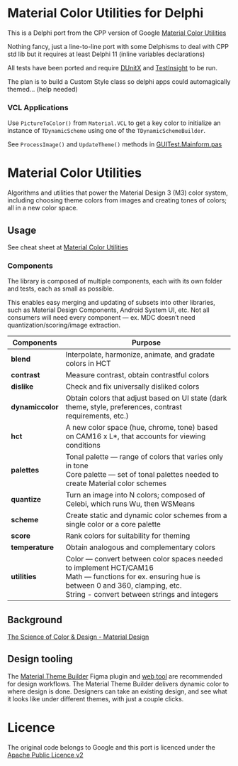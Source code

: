 # Material Color Utilities for Delphi

This is a Delphi port from the CPP version of Google [Material Color Utilities](https://github.com/material-foundation/material-color-utilities)

Nothing fancy, just a line-to-line port with some Delphisms to deal with CPP std lib but it requires at least Delphi 11 (inline variables declarations)

All tests have been ported and require [DUnitX](https://github.com/VSoftTechnologies/DUnitX) and [TestInsight](https://bitbucket.org/sglienke/testinsight/wiki/Home) to be run.

The plan is to build a Custom Style class so delphi apps could automagically themed... (help needed)

### VCL Applications

Use `PictureToColor()` from `Material.VCL` to get a key color to initialize an instance of `TDynamicScheme` using one of the `TDynamicSchemeBuilder`.

See `ProcessImage()` and `UpdateTheme()` methods in [GUITest.Mainform.pas](./GUITest.Mainform.pas)

# Material Color Utilities

Algorithms and utilities that power the Material Design 3 (M3) color system, including choosing theme colors from images and creating tones of colors; all in a new color space.

## Usage

See cheat sheet at [Material Color Utilities](https://github.com/material-foundation/material-color-utilities)

### Components

The library is composed of multiple components, each with its own folder and
tests, each as small as possible.

This enables easy merging and updating of subsets into other libraries, such as
Material Design Components, Android System UI, etc. Not all consumers will need
every component — ex. MDC doesn’t need quantization/scoring/image extraction.


| Components       | Purpose                                                   |
| ---------------- | --------------------------------------------------------- |
| **blend**        | Interpolate, harmonize, animate, and gradate colors in HCT |
| **contrast**     | Measure contrast, obtain contrastful colors               |
| **dislike**      | Check and fix universally disliked colors                 |
| **dynamiccolor** | Obtain colors that adjust based on UI state (dark theme, style, preferences, contrast requirements, etc.) |
| **hct**          | A new color space (hue, chrome, tone) based on CAM16 x L*, that accounts for viewing conditions |
| **palettes**     | Tonal palette — range of colors that varies only in tone <br>Core palette — set of tonal palettes needed to create Material color schemes |
| **quantize**     | Turn an image into N colors; composed of Celebi, which runs Wu, then WSMeans |
| **scheme**       | Create static and dynamic color schemes from a single color or a core palette |
| **score**        | Rank colors for suitability for theming                   |
| **temperature**  | Obtain analogous and complementary colors                 |
| **utilities**    | Color — convert between color spaces needed to implement HCT/CAM16 <br>Math — functions for ex. ensuring hue is between 0 and 360, clamping, etc. <br>String - convert between strings and integers |

## Background

[The Science of Color & Design - Material Design](https://material.io/blog/science-of-color-design)

## Design tooling

The
[Material Theme Builder](https://www.figma.com/community/plugin/1034969338659738588/Material-Theme-Builder)
Figma plugin and
[web tool](https://material-foundation.github.io/material-theme-builder/) are
recommended for design workflows. The Material Theme Builder delivers dynamic
color to where design is done. Designers can take an existing design, and see
what it looks like under different themes, with just a couple clicks.

# Licence

The original code belongs to Google and this port is licenced under the [Apache Public Licence v2](https://www.apache.org/licenses/LICENSE-2.0)